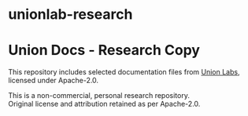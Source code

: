 
# unionlab-research

# Union Docs - Research Copy

This repository includes selected documentation files from [Union Labs](https://github.com/unionlabs/union), licensed under Apache-2.0.

This is a non-commercial, personal research repository.  
Original license and attribution retained as per Apache-2.0.
